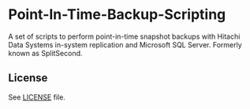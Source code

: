 # Point-In-Time-Backup-Scripting
A set of scripts to perform point-in-time snapshot backups with Hitachi Data Systems in-system replication and Microsoft SQL Server.  Formerly known as SplitSecond.

License
-------
See [LICENSE](LICENSE) file.
